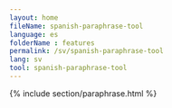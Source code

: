 ```yaml
---
layout: home
fileName: spanish-paraphrase-tool
language: es
folderName : features
permalink: /sv/spanish-paraphrase-tool
lang: sv
tool: spanish-paraphrase-tool
---
```

{% include section/paraphrase.html %}